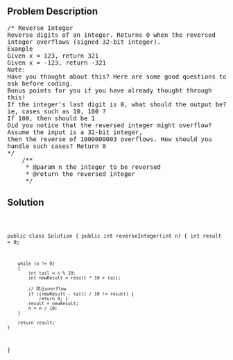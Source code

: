 <!--
<style>
  body { font-family: Arial, sans-serif; }
  .container { max-width: 100%; margin: 0 auto; padding: 10px; }
  .comment-block { max-width: 30%; background-color: #f9f9f9; padding: 10px; border-left: 5px solid #ccc; overflow-wrap: break-word; white-space: pre-wrap; }
  .code-block { background-color: #f4f4f4; padding: 10px; border: 1px solid #ddd; overflow-wrap: break-word; white-space: pre-wrap; }
</style>
-->

<div class='container'>
<h2>Problem Description</h2>
<div class='comment-block'>
<pre>
/* Reverse Integer
Reverse digits of an integer. Returns 0 when the reversed
integer overflows (signed 32-bit integer).
Example
Given x = 123, return 321
Given x = -123, return -321
Note:
Have you thought about this? Here are some good questions to
ask before coding.
Bonus points for you if you have already thought through
this!
If the integer's last digit is 0, what should the output be?
ie, cases such as 10, 100 ?
If 100, then should be 1
Did you notice that the reversed integer might overflow?
Assume the input is a 32-bit integer,
then the reverse of 1000000003 overflows. How should you
handle such cases? Return 0
*/
    /**
     * @param n the integer to be reversed
     * @return the reversed integer
     */
</pre>
</div>

<h2>Solution</h2>
<div class='code-block'>
<pre><code class='language-java'>

public class Solution {
    public int reverseInteger(int n) {
        int result = 0;

        while (n != 0)
        {
            int tail = n % 10;
            int newResult = result * 10 + tail;
            
            // 防止overflow
            if ((newResult - tail) / 10 != result) {
                return 0; }
            result = newResult;
            n = n / 10;
        }

        return result;
    }
}</code></pre>
</div>
</div>

